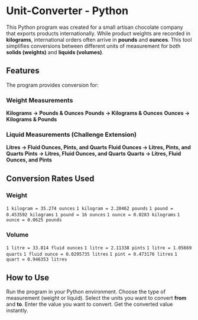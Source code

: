 # Unit-Converter - Python

This Python program was created for a small artisan chocolate company that exports products internationally. While product weights are recorded in **kilograms**, international orders often arrive in **pounds** and **ounces**. This tool simplifies conversions between different units of measurement for both **solids (weights)** and **liquids (volumes)**.

## Features
The program provides conversion for:
### Weight Measurements
**Kilograms → Pounds & Ounces**
**Pounds → Kilograms & Ounces**
**Ounces → Kilograms & Pounds**
### Liquid Measurements (Challenge Extension)
**Litres → Fluid Ounces, Pints, and Quarts**
**Fluid Ounces → Litres, Pints, and Quarts**
**Pints → Litres, Fluid Ounces, and Quarts**
**Quarts → Litres, Fluid Ounces, and Pints**

## Conversion Rates Used

### Weight
`1 kilogram = 35.274 ounces`
`1 kilogram = 2.20462 pounds`
`1 pound = 0.453592 kilograms`
`1 pound = 16 ounces`
`1 ounce = 0.0283 kilograms`
`1 ounce = 0.0625 pounds`

### Volume
`1 litre = 33.814 fluid ounces`
`1 litre = 2.11338 pints`
`1 litre = 1.05669 quarts`
`1 fluid ounce = 0.0295735 litres`
`1 pint = 0.473176 litres`
`1 quart = 0.946353 litres`

## How to Use

Run the program in your Python environment.
Choose the type of measurement (weight or liquid).
Select the units you want to convert **from** and **to**.
Enter the value you want to convert.
Get the converted value instantly.
